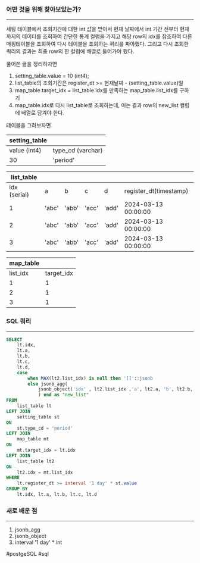 ### 어떤 것을 위해 찾아보았는가?
---
세팅 테이블에서 조회기간에 대한 int 값을 받아서 현재 날짜에서 int 기간 전부터 현재까지의 데이터를 조회하여 간단한 통계 컬럼을 가지고 해당 row의 idx를 참조하여 다른 매핑테이블을 조회하여 다시 테이블을 조회하는 쿼리를 짜야했다. 그리고 다시 조회한 쿼리의 결과는 최종 row의 한 컬럼에 배열로 들어가야 했다.

풀어쓴 글을 정리하자면
1. setting_table.value = 10 (int4);
2. list_table의 조회기간은 register_dt >= 현재날짜 - (setting_table.value)일
3. map_table.target_idx = list_table.idx를 만족하는 map_table.list_idx를 구하기
4. map_table.idx로 다시 list_table로 조회하는데, 이는 결과 row의 new_list 컬럼에 배열로 담겨야 한다.

테이블을 그려보자면

| setting_table |                   |
| ------------- | ----------------- |
| value (int4)  | type_cd (varchar) |
| 30            | 'period'          |

| list_table   |       |       |       |       |                        |
| ------------ | ----- | ----- | ----- | ----- | ---------------------- |
| idx (serial) | a     | b     | c     | d     | register_dt(timestamp) |
| 1            | 'abc' | 'abb' | 'acc' | 'add' | 2024-03-13 00:00:00    |
| 2            | 'abc' | 'abb' | 'acc' | 'add' | 2024-03-13 00:00:00    |
| 3            | 'abc' | 'abb' | 'acc' | 'add' | 2024-03-13 00:00:00    |

| map_table |            |
| --------- | ---------- |
| list_idx  | target_idx |
| 1         | 1          |
| 2         | 1          |
| 3         | 1          |

### SQL 쿼리
--- --- ---

```sql
SELECT
	lt.idx,
	lt.a,
	lt.b,
	lt.c,
	lt.d,
	case 
		when MAX(lt2.list_idx) is null then '[]'::jsonb 
		else jsonb_agg( 
			jsonb_object('idx' , lt2.list_idx ,'a', lt2.a, 'b', lt2.b, 'c', lt2.c, 'd', lt2.d)
			) end as "new_list"
FROM
	list_table lt
LEFT JOIN
	setting_table st
ON
	st.type_cd = 'period' 
LEFT JOIN
	map_table mt
ON
	mt.target_idx = lt.idx
LEFT JOIN
	list_table lt2
ON
	lt2.idx = mt.list_idx
WHERE 
	lt.register_dt >= interval '1 day' * st.value
GROUP BY
	lt.idx, lt.a, lt.b, lt.c, lt.d
```

### 새로 배운 점
---
1. jsonb_agg
2. jsonb_object 
3. interval '1 day' \* int

#postgeSQL 
#sql